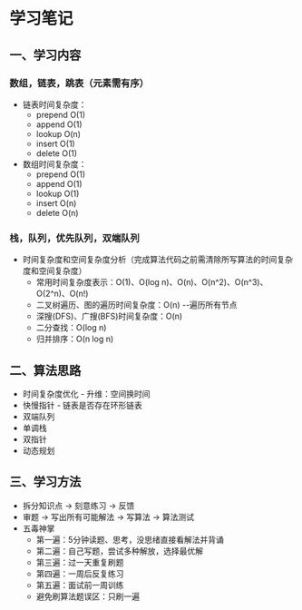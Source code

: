 学习笔记
====
## 一、学习内容
### 数组，链表，跳表（元素需有序）
 * 链表时间复杂度：
   * prepend O(1)
   * append O(1)
   * lookup O(n)
   * insert O(1)
   * delete O(1)
 * 数组时间复杂度：
    * prepend O(1)
    * append O(1)
    * lookup O(1)
    * insert O(n)
    * delete O(n)
### 栈，队列，优先队列，双端队列
* 时间复杂度和空间复杂度分析（完成算法代码之前需清除所写算法的时间复杂度和空间复杂度）
   * 常用时间复杂度表示：O(1)、O(log n)、O(n)、O(n^2)、O(n^3)、O(2^n)、O(n!)
   * 二叉树遍历、图的遍历时间复杂度：O(n) --遍历所有节点
   * 深搜(DFS)、广搜(BFS)时间复杂度：O(n)
   * 二分查找：O(log n)
   * 归并排序：O(n log n)
## 二、算法思路
 * 时间复杂度优化 - 升维：空间换时间
 * 快慢指针 - 链表是否存在环形链表
 * 双端队列
 * 单调栈
 * 双指针
 * 动态规划
## 三、学习方法
 * 拆分知识点 -> 刻意练习 -> 反馈
 * 审题 -> 写出所有可能解法 -> 写算法 -> 算法测试
 * 五毒神掌
    * 第一遍：5分钟读题、思考，没思绪直接看解法并背诵
    * 第二遍：自己写题，尝试多种解放，选择最优解
    * 第三遍：过一天重复刷题
    * 第四遍：一周后反复练习
    * 第五遍：面试前一周训练
    * 避免刷算法题误区：只刷一遍
